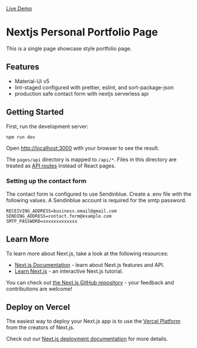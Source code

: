 [Live Demo](https://quaid.world)

# Nextjs Personal Portfolio Page

This is a single page showcase style portfolio page.

## Features

- Material-Ui v5
- lint-staged configured with prettier, eslint, and sort-package-json
- production safe contact form with nextjs serverless api

## Getting Started

First, run the development server:

```bash
npm run dev
```

Open [http://localhost:3000](http://localhost:3000) with your browser to see the result.

The `pages/api` directory is mapped to `/api/*`. Files in this directory are treated as [API routes](https://nextjs.org/docs/api-routes/introduction) instead of React pages.

### Setting up the contact form

The contact form is configured to use Sendinblue. Create a .env file with the following values. A Sendinblue account is required for the smtp password.

```env
RECEIVING_ADDRESS=business.email@gmail.com
SENDING_ADDRESS=contact.form@example.com
SMTP_PASSWORD=xxxxxxxxxxxxx
```

## Learn More

To learn more about Next.js, take a look at the following resources:

- [Next.js Documentation](https://nextjs.org/docs) - learn about Next.js features and API.
- [Learn Next.js](https://nextjs.org/learn) - an interactive Next.js tutorial.

You can check out [the Next.js GitHub repository](https://github.com/vercel/next.js/) - your feedback and contributions are welcome!

## Deploy on Vercel

The easiest way to deploy your Next.js app is to use the [Vercel Platform](https://vercel.com/new?utm_medium=default-template&filter=next.js&utm_source=create-next-app&utm_campaign=create-next-app-readme) from the creators of Next.js.

Check out our [Next.js deployment documentation](https://nextjs.org/docs/deployment) for more details.
